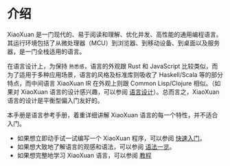 # 介绍

XiaoXuan 是一门现代的、易于阅读和理解、优化并发、高性能的通用编程语言。其运行环境包括了从微处理器（MCU）到浏览器、到移动设备、到桌面以及服务器，是一门全栈适用的语言。

在语言设计上，为保持 `熟悉感`，语言的外观跟 Rust 和 JavaScript 比较类似，而为了适用于多种应用场景，语言的风格及标准库则吸收了 Haskell/Scala 等的部分特点，而中间语言 XiaoXuan IR 在外观上则跟 Common Lisp/Clojure 相似。（如果对 XiaoXuan 语言的设计感兴趣，可以参阅 [语言设计](/docs/design-principle.md)）。总而言之，XiaoXuan 语言的设计是平衡型偏入门友好的。

本手册是语言参考手册，着重详细讲解 XiaoXuan 语言的每一个特性，并不适合入门。

- 如果想立即动手试一试编写一个 XiaoXuan 程序，可以参阅 [快速入门](/docs/quick-start.md)。
- 如果想大致地了解语言的观感和语法，可以参阅 [语法一览](/docs/syntax-overview.md)。
- 如果想完整地学习 XiaoXuan 语言，可以参阅 [教程](/docs/tutorial)
